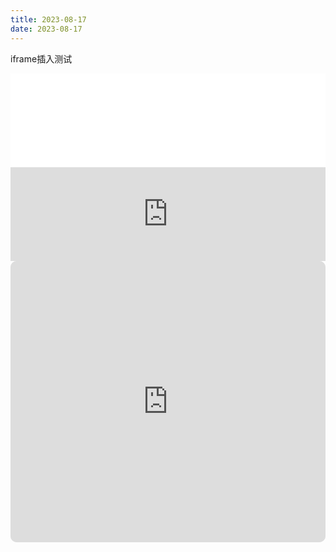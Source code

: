 ```yaml
---
title: 2023-08-17
date: 2023-08-17
---
```

iframe插入测试

<iframe width="100%" src="//player.bilibili.com/player.html?aid=447335256&bvid=BV1bj411B7xe&cid=1235962419&page=1" scrolling="no" border="0" frameborder="no" framespacing="0" allowfullscreen="true"> </iframe>


<iframe width="100%" src="https://www.youtube.com/embed/0Uhh62MUEic" title="YouTube video player" frameborder="0" allow="accelerometer; autoplay; clipboard-write; encrypted-media; gyroscope; picture-in-picture; web-share" allowfullscreen></iframe>


<iframe id="embedPlayer" src="https://embed.music.apple.com/us/album/hatsune-miku-expo-2014-in-indonesia-live/925579881?app=music&amp;itsct=music_box_player&amp;itscg=30200&amp;ls=1&amp;theme=auto" height="450px" frameborder="0" sandbox="allow-forms allow-popups allow-same-origin allow-scripts allow-top-navigation-by-user-activation" allow="autoplay *; encrypted-media *; clipboard-write" style="width: 100%; max-width: 660px; overflow: hidden; border-radius: 10px; transform: translateZ(0px); animation: 2s ease 0s 6 normal none running loading-indicator; background-color: rgb(228, 228, 228);"></iframe>